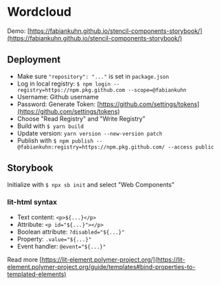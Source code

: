# Wordcloud

Demo: [https://fabiankuhn.github.io/stencil-components-storybook/](https://fabiankuhn.github.io/stencil-components-storybook/)

## Deployment
- Make sure `"repository": "..."` is set in `package.json`
- Log in local registry: `$ npm login --registry=https://npm.pkg.github.com --scope=@fabiankuhn`
- Username: Github username
- Password: Generate Token: [https://github.com/settings/tokens](https://github.com/settings/tokens)
- Choose "Read Registry" and "Write Registry"
- Build with `$ yarn build`
- Update version: `yarn version --new-version patch`
- Publish with `$ npm publish --@fabiankuhn:registry=https://npm.pkg.github.com/ --access public`


## Storybook
Initialize with `$ npx sb init` and select "Web Components"

### lit-html syntax
-  Text content: `<p>${...}</p>`
-  Attribute: `<p id="${...}"></p>`
-  Boolean attribute: `?disabled="${...}"`
-  Property: `.value="${...}"`
-  Event handler: `@event="${...}"`

Read more [https://lit-element.polymer-project.org/](https://lit-element.polymer-project.org/guide/templates#bind-properties-to-templated-elements)
